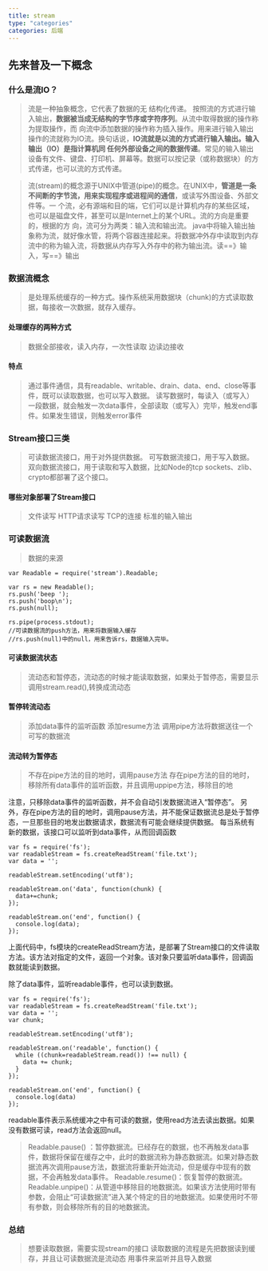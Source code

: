 ```yaml
---
title: stream
type: "categories"
categories: 后端
---
```


## 先来普及一下概念

### 什么是流IO？

> 流是一种抽象概念，它代表了数据的无 结构化传递。 按照流的方式进行输入输出，**数据被当成无结构的字节序或字符序列**。从流中取得数据的操作称为提取操作，而 向流中添加数据的操作称为插入操作。用来进行输入输出操作的流就称为IO流。换句话说，**IO流就是以流的方式进行输入输出。输入输出（IO）是指计算机同 任何外部设备之间的数据传递**。常见的输入输出设备有文件、键盘、打印机、屏幕等。数据可以按记录（或称数据块）的方式传递，也可以流的方式传递。


> 流(stream)的概念源于UNIX中管道(pipe)的概念。在UNIX中，**管道是一条不间断的字节流，用来实现程序或进程间的通信**，或读写外围设备、外部文件等。一 个流，必有源端和目的端，它们可以是计算机内存的某些区域，也可以是磁盘文件，甚至可以是Internet上的某个URL。流的方向是重要的，根据的方 向，流可分为两类：输入流和输出流。
java中将输入输出抽象称为流，就好像水管，将两个容器连接起来。将数据冲外存中读取到内存流中的称为输入流，将数据从内存写入外存中的称为输出流。读==》输入，写==》输出


### 数据流概念

> 是处理系统缓存的一种方式。操作系统采用数据块（chunk)的方式读取数据，每接收一次数据，就存入缓存。

#### 处理缓存的两种方式
> 数据全部接收，读入内存，一次性读取
> 边读边接收

#### 特点
> 通过事件通信，具有readable、writable、drain、data、end、close等事件，既可以读取数据，也可以写入数据。
读写数据时，每读入（或写入）一段数据，就会触发一次data事件，全部读取（或写入）完毕，触发end事件。如果发生错误，则触发error事件

### Stream接口三类
> 可读数据流接口，用于对外提供数据。
> 可写数据流接口，用于写入数据。
> 双向数据流接口，用于读取和写入数据，比如Node的tcp sockets、zlib、crypto都部署了这个接口。

#### 哪些对象部署了Stream接口
> 文件读写
> HTTP请求读写
> TCP的连接
> 标准的输入输出

### 可读数据流
> 数据的来源
```
var Readable = require('stream').Readable;

var rs = new Readable();
rs.push('beep ');
rs.push('boop\n');
rs.push(null);

rs.pipe(process.stdout);
//可读数据流的push方法，用来将数据输入缓存
//rs.push(null)中的null，用来告诉rs，数据输入完毕。
```

#### 可读数据流状态
> 流动态和暂停态，流动态的时候才能读取数据，如果处于暂停态，需要显示调用stream.read(),转换成流动态

#### 暂停转流动态

> 添加data事件的监听函数
> 添加resume方法
> 调用pipe方法将数据送往一个可写的数据流

#### 流动转为暂停态
> 不存在pipe方法的目的地时，调用pause方法
> 存在pipe方法的目的地时，移除所有data事件的监听函数，并且调用uppipe方法，移除目的地

注意，只移除data事件的监听函数，并不会自动引发数据流进入“暂停态”。
另外，存在pipe方法的目的地时，调用pause方法，并不能保证数据流总是处于暂停态，一旦那些目的地发出数据请求，数据流有可能会继续提供数据。
每当系统有新的数据，该接口可以监听到data事件，从而回调函数

```
var fs = require('fs');
var readableStream = fs.createReadStream('file.txt');
var data = '';

readableStream.setEncoding('utf8');

readableStream.on('data', function(chunk) {
  data+=chunk;
});

readableStream.on('end', function() {
  console.log(data);
});
```
上面代码中，fs模块的createReadStream方法，是部署了Stream接口的文件读取方法。该方法对指定的文件，返回一个对象。该对象只要监听data事件，回调函数就能读到数据。

除了data事件，监听readable事件，也可以读到数据。

```
var fs = require('fs');
var readableStream = fs.createReadStream('file.txt');
var data = '';
var chunk;

readableStream.setEncoding('utf8');

readableStream.on('readable', function() {
  while ((chunk=readableStream.read()) !== null) {
    data += chunk;
  }
});

readableStream.on('end', function() {
  console.log(data)
});
```
readable事件表示系统缓冲之中有可读的数据，使用read方法去读出数据。如果没有数据可读，read方法会返回null。

> Readable.pause() ：暂停数据流。已经存在的数据，也不再触发data事件，数据将保留在缓存之中，此时的数据流称为静态数据流。如果对静态数据流再次调用pause方法，数据流将重新开始流动，但是缓存中现有的数据，不会再触发data事件。
> Readable.resume()：恢复暂停的数据流。
> Readable.unpipe()：从管道中移除目的地数据流。如果该方法使用时带有参数，会阻止“可读数据流”进入某个特定的目的地数据流。如果使用时不带有参数，则会移除所有的目的地数据流。

### 总结
> 想要读取数据，需要实现stream的接口
> 读取数据的流程是先把数据读到缓存，并且让可读数据流是流动态
> 用事件来监听并且导入数据

